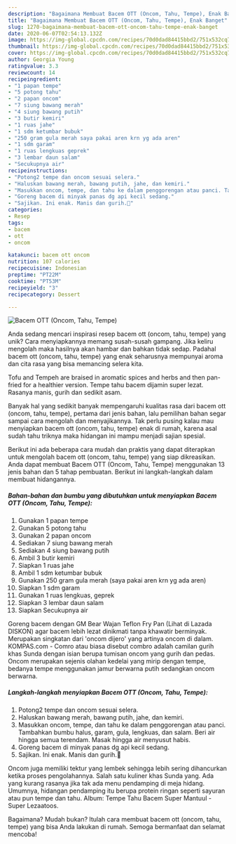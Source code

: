```yaml
---
description: "Bagaimana Membuat Bacem OTT (Oncom, Tahu, Tempe), Enak Banget"
title: "Bagaimana Membuat Bacem OTT (Oncom, Tahu, Tempe), Enak Banget"
slug: 1270-bagaimana-membuat-bacem-ott-oncom-tahu-tempe-enak-banget
date: 2020-06-07T02:54:13.132Z
image: https://img-global.cpcdn.com/recipes/70d0dad84415bbd2/751x532cq70/bacem-ott-oncom-tahu-tempe-foto-resep-utama.jpg
thumbnail: https://img-global.cpcdn.com/recipes/70d0dad84415bbd2/751x532cq70/bacem-ott-oncom-tahu-tempe-foto-resep-utama.jpg
cover: https://img-global.cpcdn.com/recipes/70d0dad84415bbd2/751x532cq70/bacem-ott-oncom-tahu-tempe-foto-resep-utama.jpg
author: Georgia Young
ratingvalue: 3.3
reviewcount: 14
recipeingredient:
- "1 papan tempe"
- "5 potong tahu"
- "2 papan oncom"
- "7 siung bawang merah"
- "4 siung bawang putih"
- "3 butir kemiri"
- "1 ruas jahe"
- "1 sdm ketumbar bubuk"
- "250 gram gula merah saya pakai aren krn yg ada aren"
- "1 sdm garam"
- "1 ruas lengkuas geprek"
- "3 lembar daun salam"
- "Secukupnya air"
recipeinstructions:
- "Potong2 tempe dan oncom sesuai selera."
- "Haluskan bawang merah, bawang putih, jahe, dan kemiri."
- "Masukkan oncom, tempe, dan tahu ke dalam penggorengan atau panci. Tambahkan bumbu halus, garam, gula, lengkuas, dan salam. Beri air hingga semua terendam. Masak hingga air menyusut habis."
- "Goreng bacem di minyak panas dg api kecil sedang."
- "Sajikan. Ini enak. Manis dan gurih.🤤"
categories:
- Resep
tags:
- bacem
- ott
- oncom

katakunci: bacem ott oncom 
nutrition: 107 calories
recipecuisine: Indonesian
preptime: "PT22M"
cooktime: "PT53M"
recipeyield: "3"
recipecategory: Dessert

---
```



![Bacem OTT (Oncom, Tahu, Tempe)](https://img-global.cpcdn.com/recipes/70d0dad84415bbd2/751x532cq70/bacem-ott-oncom-tahu-tempe-foto-resep-utama.jpg)

Anda sedang mencari inspirasi resep bacem ott (oncom, tahu, tempe) yang unik? Cara menyiapkannya memang susah-susah gampang. Jika keliru mengolah maka hasilnya akan hambar dan bahkan tidak sedap. Padahal bacem ott (oncom, tahu, tempe) yang enak seharusnya mempunyai aroma dan cita rasa yang bisa memancing selera kita.

Tofu and Tempeh are braised in aromatic spices and herbs and then pan-fried for a healthier version. Tempe tahu bacem dijamin super lezat. Rasanya manis, gurih dan sedikit asam.

Banyak hal yang sedikit banyak mempengaruhi kualitas rasa dari bacem ott (oncom, tahu, tempe), pertama dari jenis bahan, lalu pemilihan bahan segar sampai cara mengolah dan menyajikannya. Tak perlu pusing kalau mau menyiapkan bacem ott (oncom, tahu, tempe) enak di rumah, karena asal sudah tahu triknya maka hidangan ini mampu menjadi sajian spesial.


Berikut ini ada beberapa cara mudah dan praktis yang dapat diterapkan untuk mengolah bacem ott (oncom, tahu, tempe) yang siap dikreasikan. Anda dapat membuat Bacem OTT (Oncom, Tahu, Tempe) menggunakan 13 jenis bahan dan 5 tahap pembuatan. Berikut ini langkah-langkah dalam membuat hidangannya.

<!--inarticleads1-->

##### Bahan-bahan dan bumbu yang dibutuhkan untuk menyiapkan Bacem OTT (Oncom, Tahu, Tempe):

1. Gunakan 1 papan tempe
1. Gunakan 5 potong tahu
1. Gunakan 2 papan oncom
1. Sediakan 7 siung bawang merah
1. Sediakan 4 siung bawang putih
1. Ambil 3 butir kemiri
1. Siapkan 1 ruas jahe
1. Ambil 1 sdm ketumbar bubuk
1. Gunakan 250 gram gula merah (saya pakai aren krn yg ada aren)
1. Siapkan 1 sdm garam
1. Gunakan 1 ruas lengkuas, geprek
1. Siapkan 3 lembar daun salam
1. Siapkan Secukupnya air


Goreng bacem dengan GM Bear Wajan Teflon Fry Pan (Lihat di Lazada DISKON) agar bacem lebih lezat dinikmati tanpa khawatir berminyak. Merupakan singkatan dari &#39;oncom dijero&#39; yang artinya oncom di dalam. KOMPAS.com - Comro atau biasa disebut combro adalah camilan gurih khas Sunda dengan isian berupa tumisan oncom yang gurih dan pedas. Oncom merupakan sejenis olahan kedelai yang mirip dengan tempe, bedanya tempe menggunakan jamur berwarna putih sedangkan oncom berwarna. 

<!--inarticleads2-->

##### Langkah-langkah menyiapkan Bacem OTT (Oncom, Tahu, Tempe):

1. Potong2 tempe dan oncom sesuai selera.
1. Haluskan bawang merah, bawang putih, jahe, dan kemiri.
1. Masukkan oncom, tempe, dan tahu ke dalam penggorengan atau panci. Tambahkan bumbu halus, garam, gula, lengkuas, dan salam. Beri air hingga semua terendam. Masak hingga air menyusut habis.
1. Goreng bacem di minyak panas dg api kecil sedang.
1. Sajikan. Ini enak. Manis dan gurih.🤤


Oncom juga memiliki tektur yang lembek sehingga lebih sering dihancurkan ketika proses pengolahannya. Salah satu kuliner khas Sunda yang. Ada yang kurang rasanya jika tak ada menu pendamping di meja hidang. Umumnya, hidangan pendamping itu berupa protein ringan seperti sayuran atau pun tempe dan tahu. Album: Tempe Tahu Bacem Super Mantuul - Super Lezaatoos. 

Bagaimana? Mudah bukan? Itulah cara membuat bacem ott (oncom, tahu, tempe) yang bisa Anda lakukan di rumah. Semoga bermanfaat dan selamat mencoba!

